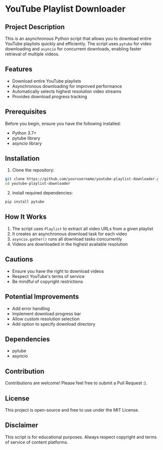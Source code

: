 # YouTube Playlist Downloader

## Project Description

This is an asynchronous Python script that allows you to download entire YouTube playlists quickly and efficiently. The script uses `pytube` for video downloading and `asyncio` for concurrent downloads, enabling faster retrieval of multiple videos.

## Features

- Download entire YouTube playlists
- Asynchronous downloading for improved performance
- Automatically selects highest resolution video streams
- Provides download progress tracking

## Prerequisites

Before you begin, ensure you have the following installed:

- Python 3.7+
- pytube library
- asyncio library

## Installation

1. Clone the repository:
```bash
git clone https://github.com/yourusername/youtube-playlist-downloader.git
cd youtube-playlist-downloader
```

2. Install required dependencies:
```bash
pip install pytube
```

## How It Works

1. The script uses `Playlist` to extract all video URLs from a given playlist
2. It creates an asynchronous download task for each video
3. `asyncio.gather()` runs all download tasks concurrently
4. Videos are downloaded in the highest available resolution

## Cautions

- Ensure you have the right to download videos
- Respect YouTube's terms of service
- Be mindful of copyright restrictions

## Potential Improvements

- Add error handling
- Implement download progress bar
- Allow custom resolution selection
- Add option to specify download directory

## Dependencies

- pytube
- asyncio

## Contribution

Contributions are welcome! Please feel free to submit a Pull Request :).

## License

This project is open-source and free to use under the MIT License.

## Disclaimer

This script is for educational purposes. Always respect copyright and terms of service of content platforms.
